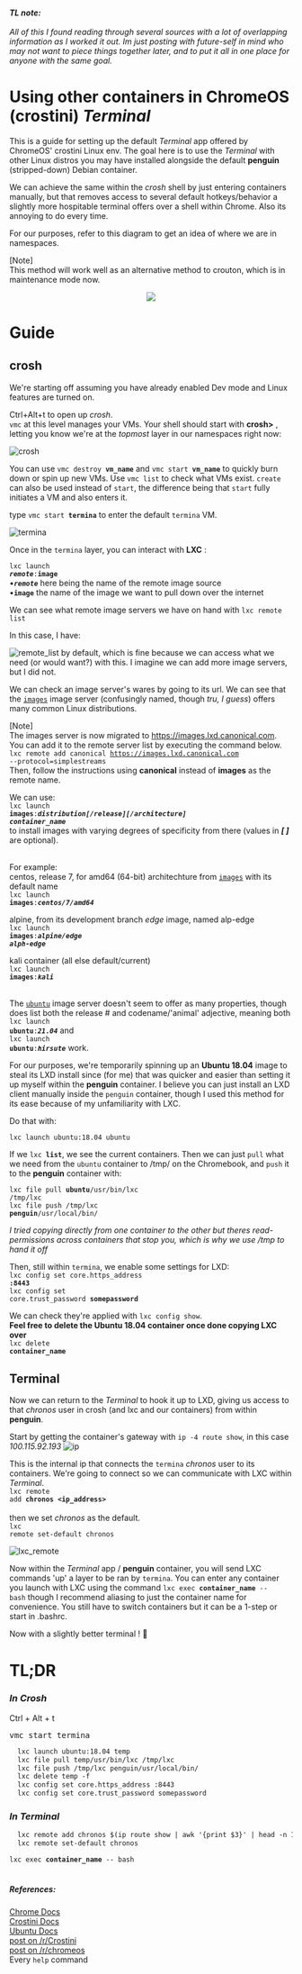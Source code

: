 ###### **TL note:**<br><br>All of this I found reading through several sources with a lot of overlapping information as I worked it out. Im just posting with future-self in mind who may not want to piece things together later, and to put it all in one place for anyone with the same goal.

# Using other containers in ChromeOS (crostini) _Terminal_
This is a guide for setting up the default _Terminal_ app offered by ChromeOS' crostini Linux env. The goal here is to use the _Terminal_ with other Linux distros you may have installed alongside the default **penguin** (stripped-down) Debian container.

We can achieve the same within the _crosh_ shell by just entering containers manually, but that removes access to several default hotkeys/behavior a slightly more hospitable terminal offers over a shell within Chrome. Also its annoying to do every time.

For our purposes, refer to this diagram to get an idea of where we are in namespaces.

[Note]
<br>This method will work well as an alternative method to crouton, which is in maintenance mode now.

<p align="center"> <img src="https://user-images.githubusercontent.com/54195989/142301227-cb47ae78-bc34-4ad4-b71c-047e19ff919e.png") </p>
  
#  Guide
## crosh
  
We're starting off assuming you have already enabled Dev mode and Linux features are turned on.

Ctrl+Alt+t to open up _crosh_.<br>`vmc` at this level manages your VMs. Your shell should start with **crosh>** , letting you know we're at the _topmost_ layer in our namespaces right now:

![crosh](https://user-images.githubusercontent.com/54195989/142129994-b0bee437-969e-47a7-b76f-aa5161fbf870.png)

You can use <code>vmc destroy **vm_name**</code> and <code>vmc start **vm_name**</code> to quickly burn down or spin up new VMs. Use `vmc list` to check what VMs exist. `create` can also be used instead of `start`, the difference being that `start` fully initiates a VM and also enters it. 

type <code>vmc start **termina**</code>
to enter the default `termina` VM.

![termina](https://user-images.githubusercontent.com/54195989/142133934-6abde3ba-3eb8-4434-9fe1-05427674a725.png)

Once in the `termina` layer, you can interact with **LXC** :

<code>lxc launch **_remote_**:**image**</code>
<br>•**_`remote`_** here being the name of the remote image source
<br>•**`image`** the name of the image we want to pull down over the internet

We can see what remote image servers we have on hand with `lxc remote list`

In this case, I have:
  
![remote_list](https://user-images.githubusercontent.com/54195989/142089061-34b0a99b-ea12-40b0-b9f9-7c373e5650dd.png)
by default, which is fine because we can access what we need (or would want?) with this. I imagine we can add more image servers, but I did not.

We can check an image server's wares by going to its url. We can see that the [`images`](https://images.linuxcontainers.org/) image server (confusingly named, though _tru, I guess_) offers many common Linux distributions.

[Note]
<br>The images server is now migrated to https://images.lxd.canonical.com.
<br>You can add it to the remote server list by executing the command below.
<br><code>lxc remote add canonical https://images.lxd.canonical.com --protocol=simplestreams</code> 
<br>Then, follow the instructions using **canonical** instead of **images** as the remote name.

We can use:
<br><code>lxc launch **images**:_**distribution[/release][/architecture]** **container_name**_</code>
<br>to install images with varying degrees of specificity from there (values in _**[ ]**_ are optional).

<br>For example:
<br>centos, release 7, for amd64 (64-bit) architechture from [`images`](https://images.linuxcontainers.org/) with its default name
<br><code>lxc launch **images**:_**centos/7/amd64**_</code>

alpine, from its development branch _edge_ image, named alp-edge
<br><code>lxc launch **images**:_**alpine/edge alph-edge**_</code>

kali container (all else default/current)
<br><code>lxc launch **images**:_**kali**_</code>

<br>The [`ubuntu`](https://cloud-images.ubuntu.com/releases/) image server doesn't seem to offer as many properties, though does list both the release # and codename/'animal' adjective, meaning both 
<br><code>lxc launch **ubuntu**:_**21.04**_</code>
and 
<br><code>lxc launch **ubuntu**:_**hirsute**_</code>
work.

For our purposes, we're temporarily spinning up an **Ubuntu 18.04** image to steal its LXD install since (for me) that was quicker and easier than setting it up myself within the **penguin** container. I believe you can just install an LXD client manually inside the `penguin` container, though I used this method for its ease because of my unfamiliarity with LXC.

Do that with:

`lxc launch ubuntu:18.04 ubuntu`

If we <code>lxc **list**</code>, we see the current containers. Then we can just `pull` what we need from the `ubuntu` container to /tmp/ on the Chromebook, and `push` it to the **penguin** container with:

<code>lxc file pull **ubuntu**/usr/bin/lxc /tmp/lxc</code>
<br><code>lxc file push /tmp/lxc **penguin**/usr/local/bin/</code>
  
_I tried copying directly from one container to the other but theres read-permissions across containers that stop you, which is why we use /tmp to hand it off_
  
  
Then, still within `termina`, we enable some settings for LXD:
<br><code>lxc config set core.https_address **:8443**</code>
<br><code>lxc config set core.trust_password <b>somepassword</b></code>

We can check they're applied with `lxc config show`.
<br>**Feel free to delete the Ubuntu 18.04 container once done copying LXC over**
<br><code>lxc delete **container_name**</code>

## Terminal
Now we can return to the _Terminal_ to hook it up to LXD, giving us access to that *chronos* user in crosh (and lxc and our containers) from within **penguin**.

Start by getting the container's gateway with `ip -4 route show`, in this case *100.115.92.193*
![ip](https://user-images.githubusercontent.com/54195989/142144234-4a1a3d72-d3b2-408b-a331-0ad42c30035e.png)

This is the internal ip that connects the `termina` *chronos* user to its containers. We're going to connect so we can communicate with LXC within _Terminal_.
<br><code>lxc remote add **chronos** **<ip_address>** </code><br>
then we set *chronos* as the default.
<br><code>lxc remote set-default chronos</code>

![lxc_remote](https://user-images.githubusercontent.com/54195989/142146070-51bdea29-69e1-4fdf-820c-707f0ab95dc9.png)

Now within the _Terminal_ app / **penguin** container, you will send LXC commands 'up' a layer to be ran by `termina`. You can enter any container you launch with LXC using the command <code>lxc exec **container_name** -- bash</code> though I recommend aliasing to just the container name for convenience. You still have to switch containers but it can be a 1-step or start in .bashrc.
  
Now with a slightly better terminal ! 🎊

# TL;DR
### _In Crosh_
Ctrl + Alt + t
<pre>vmc start termina</pre>

```html
  lxc launch ubuntu:18.04 temp
  lxc file pull temp/usr/bin/lxc /tmp/lxc
  lxc file push /tmp/lxc penguin/usr/local/bin/
  lxc delete temp -f
  lxc config set core.https_address :8443
  lxc config set core.trust_password somepassword
```

### _In Terminal_
```html
  lxc remote add chronos $(ip route show | awk '{print $3}' | head -n 1)
  lxc remote set-default chronos
```
  
<code>lxc exec <b>container_name</b> -- bash</code>
<br>
<br>
  
##### **References**:
[Chrome Docs](https://chromium.googlesource.com/chromiumos/docs/+/HEAD/containers_and_vms.md)
<br>[Crostini Docs](https://chromium.googlesource.com/chromiumos/docs/+/HEAD/crostini_developer_guide.md)
<br>[Ubuntu Docs](https://ubuntu.com/blog/using-lxd-on-your-chromebook)
<br>[post on /r/Crostini](https://www.reddit.com/r/Crostini/comments/fj8ddg/instructions_for_kali_linux_on_crostini/)
<br>[post on /r/chromeos](https://www.reddit.com/r/chromeos/comments/1di1uzj/guide_obtain_full_access_to_the_underlying_vm/)
<br>Every `help` command
